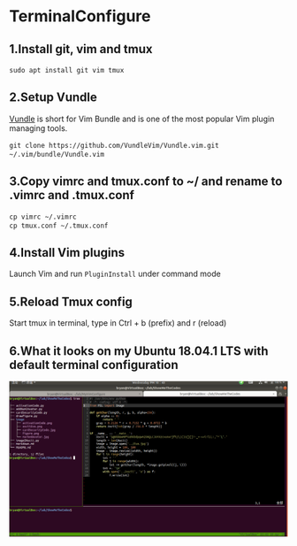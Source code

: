 # TerminalConfigure

## 1.Install git, vim and tmux
    sudo apt install git vim tmux
## 2.Setup Vundle
  [Vundle](https://github.com/VundleVim/Vundle.vim) is short for Vim Bundle and is one of the most popular Vim plugin managing tools.

    git clone https://github.com/VundleVim/Vundle.vim.git ~/.vim/bundle/Vundle.vim
## 3.Copy vimrc and tmux.conf to ~/ and rename to .vimrc and .tmux.conf
    cp vimrc ~/.vimrc
    cp tmux.conf ~/.tmux.conf
## 4.Install Vim plugins
  Launch Vim and run `PluginInstall` under command mode
## 5.Reload Tmux config
  Start tmux in terminal, type in Ctrl + b (prefix) and r (reload)
## 6.What it looks on my Ubuntu 18.04.1 LTS with default terminal configuration
  ![rendering](https://github.com/NightMarcher/MyVimConfigure/blob/master/rendering.png?raw=true "rendering")
